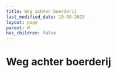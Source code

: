 ```yaml
---
title: Weg achter boerderij
last_modified_date: 19-09-2023
layout: page
parent: W
has_children: false
---
```


Weg achter boerderij
====================

